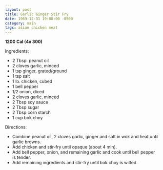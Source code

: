 ```yaml
---
layout: post
title: Garlic Ginger Stir Fry
date: 1969-12-31 19:00:00 -0500
category: main
tags: asian chicken meat
---
```

<b>1200 Cal (4x 300)</b>
  
Ingredients:  

 * 2 Tbsp. peanut oil
 * 2 cloves garlic, minced
 * 1 tsp ginger, grated/ground
 * 1 tsp salt
 * 1 lb. chicken, cubed
 * 1 bell pepper
 * 1/2 onion, diced
 * 2 cloves garlic, minced
 * 2 Tbsp soy sauce
 * 2 Tbsp sugar
 * 2 Tbsp corn starch
 * 1 cup bok choy

Directions:  

 * Combine peanut oil, 2 cloves garlic, ginger and salt in wok and heat until garlic browns.
 * Add chicken and stir-fry until opaque (about 4 min).
 * Add bell pepper, onion, and remaining garlic and cook until bell pepper is tender.
 * Add remaining ingredients and stir-fry until bok choy is wilted.

